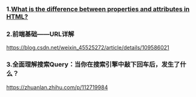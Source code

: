 

### 1.[What is the difference between properties and attributes in HTML?](https://stackoverflow.com/questions/6003819/what-is-the-difference-between-properties-and-attributes-in-html)

### 2.前端基础——URL详解

<https://blog.csdn.net/weixin_45525272/article/details/109586021>



### 3.全面理解搜索Query：当你在搜索引擎中敲下回车后，发生了什么？

https://zhuanlan.zhihu.com/p/112719984










